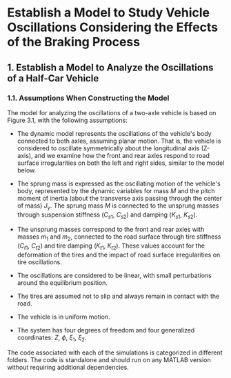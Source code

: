 # Establish a Model to Study Vehicle Oscillations Considering the Effects of the Braking Process

## 1. Establish a Model to Analyze the Oscillations of a Half-Car Vehicle
### 1.1. Assumptions When Constructing the Model

The model for analyzing the oscillations of a two-axle vehicle is based on Figure 3.1, with the following assumptions:

- The dynamic model represents the oscillations of the vehicle's body connected to both axles, assuming planar motion. That is, the vehicle is considered to oscillate symmetrically about the longitudinal axis (Z-axis), and we examine how the front and rear axles respond to road surface irregularities on both the left and right sides, similar to the model below.

- The sprung mass is expressed as the oscillating motion of the vehicle's body, represented by the dynamic variables for mass $M$ and the pitch moment of inertia (about the transverse axis passing through the center of mass) $J_y$. The sprung mass $M$ is connected to the unsprung masses through suspension stiffness ($C_{s1}$, $C_{s2}$) and damping ($K_{s1}$, $K_{s2}$).

- The unsprung masses correspond to the front and rear axles with masses $m_1$ and $m_2$, connected to the road surface through tire stiffness ($C_{t1}$, $C_{t2}$) and tire damping ($K_{t1}$, $K_{t2}$). These values account for the deformation of the tires and the impact of road surface irregularities on tire oscillations.

- The oscillations are considered to be linear, with small perturbations around the equilibrium position.

- The tires are assumed not to slip and always remain in contact with the road.

- The vehicle is in uniform motion.

- The system has four degrees of freedom and four generalized coordinates: $Z$, $\phi$, $\xi_1$, $\xi_2$.

The code associated with each of the simulations is categorized in different folders. The code is standalone and should run on any MATLAB version without requiring additional dependencies.
